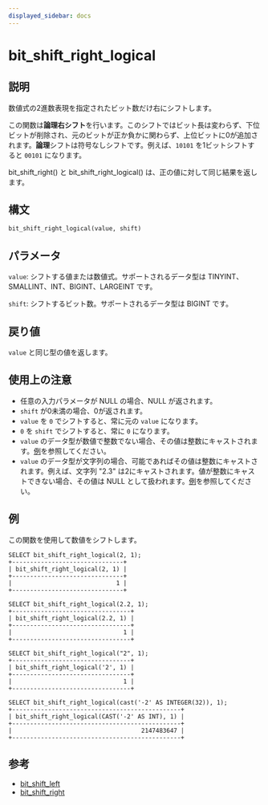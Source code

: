 ```yaml
---
displayed_sidebar: docs
---
```


# bit_shift_right_logical

## 説明

数値式の2進数表現を指定されたビット数だけ右にシフトします。

この関数は**論理右シフト**を行います。このシフトではビット長は変わらず、下位ビットが削除され、元のビットが正か負かに関わらず、上位ビットに0が追加されます。**論理**シフトは符号なしシフトです。例えば、`10101` を1ビットシフトすると `00101` になります。

bit_shift_right() と bit_shift_right_logical() は、正の値に対して同じ結果を返します。

## 構文

```Haskell
bit_shift_right_logical(value, shift)
```

## パラメータ

`value`: シフトする値または数値式。サポートされるデータ型は TINYINT、SMALLINT、INT、BIGINT、LARGEINT です。

`shift`: シフトするビット数。サポートされるデータ型は BIGINT です。

## 戻り値

`value` と同じ型の値を返します。

## 使用上の注意

- 任意の入力パラメータが NULL の場合、NULL が返されます。
- `shift` が0未満の場合、0が返されます。
- `value` を `0` でシフトすると、常に元の `value` になります。
- `0` を `shift` でシフトすると、常に `0` になります。
- `value` のデータ型が数値で整数でない場合、その値は整数にキャストされます。[例](#examples)を参照してください。
- `value` のデータ型が文字列の場合、可能であればその値は整数にキャストされます。例えば、文字列 "2.3" は2にキャストされます。値が整数にキャストできない場合、その値は NULL として扱われます。[例](#examples)を参照してください。

## 例

この関数を使用して数値をシフトします。

```Plain
SELECT bit_shift_right_logical(2, 1);
+-------------------------------+
| bit_shift_right_logical(2, 1) |
+-------------------------------+
|                             1 |
+-------------------------------+

SELECT bit_shift_right_logical(2.2, 1);
+---------------------------------+
| bit_shift_right_logical(2.2, 1) |
+---------------------------------+
|                               1 |
+---------------------------------+

SELECT bit_shift_right_logical("2", 1);
+---------------------------------+
| bit_shift_right_logical('2', 1) |
+---------------------------------+
|                               1 |
+---------------------------------+

SELECT bit_shift_right_logical(cast('-2' AS INTEGER(32)), 1);
+-----------------------------------------------+
| bit_shift_right_logical(CAST('-2' AS INT), 1) |
+-----------------------------------------------+
|                                    2147483647 |
+-----------------------------------------------+
```

## 参考

- [bit_shift_left](bit_shift_left.md)
- [bit_shift_right](bit_shift_right.md)